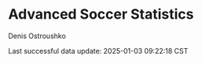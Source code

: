 # Advanced Soccer Statistics
Denis Ostroushko

<!-- gfm -->

Last successful data update: 2025-01-03 09:22:18 CST
